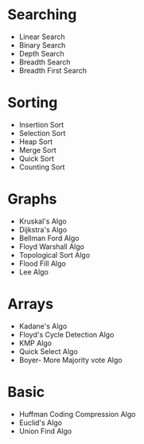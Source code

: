 # Searching
* Linear Search
* Binary Search
* Depth Search
* Breadth Search
* Breadth First Search

# Sorting
* Insertion Sort
* Selection Sort
* Heap Sort
* Merge Sort
* Quick Sort
* Counting Sort

# Graphs
* Kruskal's Algo
* Dijkstra's Algo
* Bellman Ford Algo
* Floyd Warshall Algo
* Topological Sort Algo
* Flood Fill Algo
* Lee Algo

# Arrays
* Kadane's Algo
* Floyd's Cycle Detection Algo
* KMP Algo
* Quick Select Algo
* Boyer- More Majority vote Algo

# Basic
* Huffman Coding Compression Algo
* Euclid's Algo
* Union Find Algo

